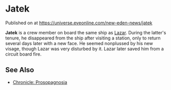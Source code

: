 # Jatek
Published on  at https://universe.eveonline.com/new-eden-news/jatek

**Jatek** is a crew member on board the same ship as
[Lazar](63JYAW179cJVl3tzBiGpCO). During the latter's tenure, he disappeared
from the ship after visiting a station, only to return several days
later with a new face. He seemed nonplussed by his new visage, though
Lazar was very disturbed by it. Lazar later saved him from a circuit
board fire.

See Also
--------
- [Chronicle: Prosopagnosia](ke2Qrg954p5qD85dNqYNs)
